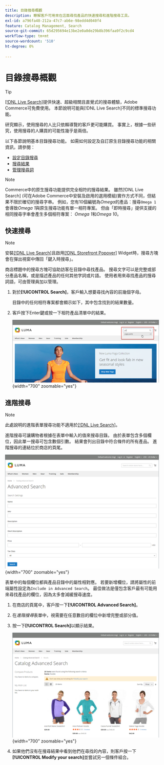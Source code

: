 ```yaml
---
title: 目錄搜尋概觀
description: 瞭解客戶可用來在店面尋找產品的快速搜尋和進階搜尋工具。
exl-id: a796fa48-212a-47c7-ab6e-98edd4d040f4
feature: Catalog Management, Search
source-git-commit: 65d295694e13be2e0a0de29b8b396faa9f2c9cd4
workflow-type: tm+mt
source-wordcount: '510'
ht-degree: 0%

---
```


# 目錄搜尋概觀

>[!TIP]
>
>[[!DNL Live Search]](https://experienceleague.adobe.com/docs/commerce-merchant-services/live-search/overview.html)提供快速、超級相關且直覺式的搜尋體驗，Adobe Commerce可免費使用。 本節說明可能與[!DNL Live Search]不同的標準搜尋功能。

研究顯示，使用搜尋的人比只依賴導覽的客戶更可能購買。 事實上，根據一些研究，使用搜尋的人購買的可能性幾乎是兩倍。

以下各節說明基本目錄搜尋功能。 如需如何設定及自訂原生目錄搜尋功能的相關資訊，請參閱：

- [設定目錄搜尋](search-configuration.md)
- [搜尋結果](search-results.md)
- [管理搜尋詞](search-terms.md)

>[!NOTE]
>
>Commerce中的原生搜尋功能提供完全相符的搜尋結果。 雖然[!DNL Live Search] (可在Adobe Commerce中安裝及啟用的選用模組)實作方式不同，但結果不限於確切的搜尋字串。 例如，您有10個編號為&#x200B;_Omega_&#x200B;的產品：搜尋`Omega 1`會導致&#x200B;_Omega 1_&#x200B;與原生搜尋功能有單一相符專案。 但由「即時搜尋」提供支援的相同搜尋字串會產生多個相符專案： _Omega 1_&#x200B;和&#x200B;_Omega 10_。

## 快速搜尋

>[!NOTE]
>
>安裝[[!DNL Live Search]](https://experienceleague.adobe.com/en/docs/commerce-merchant-services/live-search/overview)且啟用[[!DNL Storefront Popover]](https://experienceleague.adobe.com/en/docs/commerce-merchant-services/live-search/live-search-storefront/storefront-popover) Widget時，搜尋方塊會在彈出視窗中傳回「鍵入時搜尋」。

商店標題中的搜尋方塊可協助訪客在目錄中尋找產品。 搜尋文字可以是完整或部分產品名稱，或是描述產品的任何其他字詞或片語。 使用者用來尋找產品的搜尋詞語，可由管理員加以管理。

1. 對於&#x200B;**[!UICONTROL Search]**，客戶輸入想要尋找內容的前幾個字母。

   目錄中的任何相符專案都會顯示如下，其中包含找到的結果數量。

1. 客戶按下Enter鍵或按一下相符產品清單中的結果。

   ![搜尋](./assets/storefront-search-box.png){width="700" zoomable="yes"}

## 進階搜尋

>[!NOTE]
>
>此處說明的進階表單搜尋功能不適用於[[!DNL Live Search]](https://experienceleague.adobe.com/docs/commerce-merchant-services/live-search/overview.html)。

進階搜尋可讓購物者根據在表單中輸入的值來搜尋目錄。 由於表單包含多個欄位，因此單一搜尋可包含數個引數。 結果會列出目錄中符合條件的所有產品。 進階搜尋的連結位於商店的頁尾。

![進階搜尋](./assets/storefront-search-advanced.png){width="700" zoomable="yes"}

表單中的每個欄位都與產品目錄中的屬性相對應。 若要新增欄位，請將屬性的前端屬性設定為`Include in Advanced Search`。 最佳做法是僅包含客戶最有可能用來尋找產品的欄位，因為太多會減緩搜尋速度。

1. 在商店的頁尾中，客戶按一下&#x200B;**[!UICONTROL Advanced Search]**。

1. 在&#x200B;_進階搜尋_&#x200B;表單中，視需要在任意數目的欄位中新增完整或部分值。

1. 按一下&#x200B;**[!UICONTROL Search]**&#x200B;以顯示結果。

   ![搜尋結果](./assets/storefront-search-advanced-results-modify.png){width="700" zoomable="yes"}

1. 如果他們沒有在搜尋結果中看到他們在尋找的內容，則客戶按一下&#x200B;**[!UICONTROL Modify your search]**&#x200B;並嘗試另一個條件組合。
